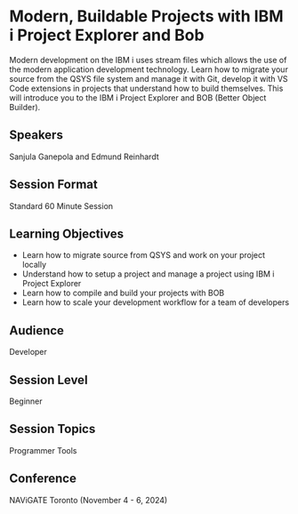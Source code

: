 # Modern, Buildable Projects with IBM i Project Explorer and Bob

Modern development on the IBM i uses stream files which allows the use of the modern application development technology. Learn how to migrate your source from the QSYS file system and manage it with Git, develop it with VS Code extensions in projects that understand how to build themselves. This will introduce you to the IBM i Project Explorer and BOB (Better Object Builder).

## Speakers
Sanjula Ganepola and Edmund Reinhardt

## Session Format
Standard 60 Minute Session

## Learning Objectives
* Learn how to migrate source from QSYS and work on your project locally
* Understand how to setup a project and manage a project using IBM i Project Explorer
* Learn how to compile and build your projects with BOB
* Learn how to scale your development workflow for a team of developers

## Audience
Developer

## Session Level
Beginner

## Session Topics
Programmer Tools

## Conference
NAViGATE Toronto (November 4 - 6, 2024)